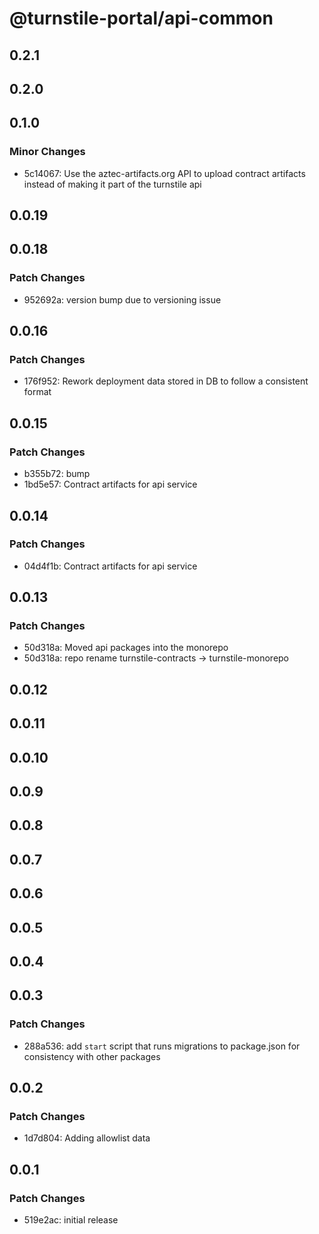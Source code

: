 # @turnstile-portal/api-common

## 0.2.1

## 0.2.0

## 0.1.0

### Minor Changes

- 5c14067: Use the aztec-artifacts.org API to upload contract artifacts instead of making it part of the turnstile api

## 0.0.19

## 0.0.18

### Patch Changes

- 952692a: version bump due to versioning issue

## 0.0.16

### Patch Changes

- 176f952: Rework deployment data stored in DB to follow a consistent format

## 0.0.15

### Patch Changes

- b355b72: bump
- 1bd5e57: Contract artifacts for api service

## 0.0.14

### Patch Changes

- 04d4f1b: Contract artifacts for api service

## 0.0.13

### Patch Changes

- 50d318a: Moved api packages into the monorepo
- 50d318a: repo rename turnstile-contracts -> turnstile-monorepo

## 0.0.12

## 0.0.11

## 0.0.10

## 0.0.9

## 0.0.8

## 0.0.7

## 0.0.6

## 0.0.5

## 0.0.4

## 0.0.3

### Patch Changes

- 288a536: add `start` script that runs migrations to package.json for consistency with other packages

## 0.0.2

### Patch Changes

- 1d7d804: Adding allowlist data

## 0.0.1

### Patch Changes

- 519e2ac: initial release
